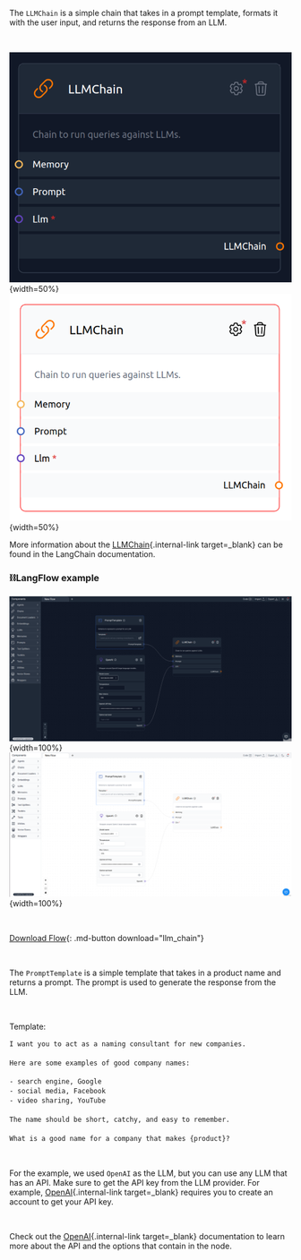The `LLMChain` is a simple chain that takes in a prompt template, formats it with the user input, and returns the response from an LLM.

<br>

![Description](img/single_node/guideline2.png#only-dark){width=50%}
![Description](img/single_node/guideline.png#only-light){width=50%}

More information about the [LLMChain](https://python.langchain.com/en/latest/modules/chains/generic/llm_chain.html){.internal-link target=\_blank} can be found in the LangChain documentation.

### ⛓️LangFlow example

![Description](img/llm-chain2.png#only-dark){width=100%}
![Description](img/llm-chain.png#only-light){width=100%}

<br>

[Download Flow](data/llm_chain.json){: .md-button download="llm_chain"}

<br>

The `PromptTemplate` is a simple template that takes in a product name and returns a prompt. The prompt is used to generate the response from the LLM.

<br>

Template:

```txt
I want you to act as a naming consultant for new companies.

Here are some examples of good company names:

- search engine, Google
- social media, Facebook
- video sharing, YouTube

The name should be short, catchy, and easy to remember.

What is a good name for a company that makes {product}?
```

<br>

For the example, we used `OpenAI` as the LLM, but you can use any LLM that has an API. Make sure to get the API key from the LLM provider. For example, [OpenAI](https://platform.openai.com/){.internal-link target=\_blank} requires you to create an account to get your API key.

<br>

Check out the [OpenAI](https://platform.openai.com/docs/introduction/overview){.internal-link target=\_blank} documentation to learn more about the API and the options that contain in the node.
